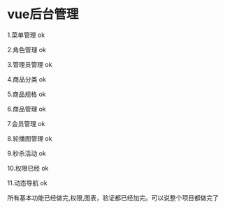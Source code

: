 # vue后台管理

1.菜单管理 ok 

2.角色管理  ok

3.管理员管理  ok

4.商品分类  ok

5.商品规格  ok

6.商品管理 ok

7.会员管理  ok

8.轮播图管理 ok

9.秒杀活动  ok

10.权限已经  ok

11.动态导航  ok

所有基本功能已经做完,权限,图表，验证都已经加完。可以说整个项目都做完了